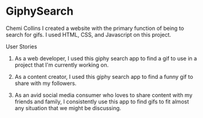 # GiphySearch
Chemi Collins
I created a website with the primary function of being to search for gifs.
I used HTML, CSS, and Javascript on this project.

User Stories

1. As a web developer, I used this giphy search app to find a gif to use in a project that I'm currently working on.

2. As a content creator, I used this giphy search app to find a funny gif to share with my followers.

3. As an avid social media consumer who loves to share content with my friends and family, I consistently use this app to find gifs to fit almost any situation that we might be discussing.
